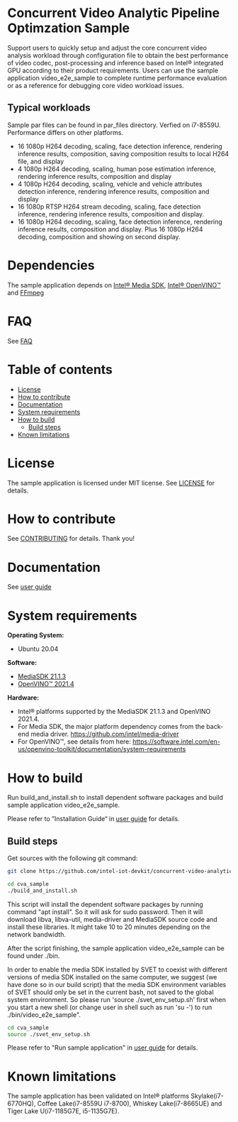 # Concurrent Video Analytic Pipeline Optimzation Sample 
Support users to quickly setup and adjust the core concurrent video analysis workload through configuration file to obtain the best performance of video codec, post-processing and inference based on Intel® integrated GPU according to their product requirements.
Users can use the sample application video_e2e_sample to complete runtime performance evaluation or as a reference for debugging core video workload issues.

## Typical workloads
Sample par files can be found in par_files directory. Verfied on i7-8559U. Performance differs on other platforms.
* 16 1080p H264 decoding, scaling, face detection inference, rendering inference results, composition, saving composition results to local H264 file, and display
* 4 1080p H264 decoding, scaling, human pose estimation inference, rendering inference results, composition and display
* 4 1080p H264 decoding, scaling, vehicle and vehicle attributes detection inference, rendering inference results, composition and display
* 16 1080p RTSP H264 stream decoding, scaling, face detection inference, rendering inference results, composition and display.
* 16 1080p H264 decoding, scaling, face detection inference, rendering inference results, composition and display. Plus 16 1080p H264 decoding, composition and showing on second display. 

# Dependencies
The sample application depends on [Intel® Media SDK](https://github.com/Intel-Media-SDK/), [Intel® OpenVINO™](https://software.intel.com/en-us/openvino-toolkit) and [FFmpeg](https://www.ffmpeg.org/)

# FAQ
See [FAQ](./doc/FAQ.md)

# Table of contents

  * [License](#license)
  * [How to contribute](#how-to-contribute)
  * [Documentation](#documentation)
  * [System requirements](#system-requirements)
  * [How to build](#how-to-build)
    * [Build steps](#build-steps)
  * [Known limitations](#know-limitations)

# License
The sample application is licensed under MIT license. See [LICENSE](./video_e2e_sample/LICENSE) for details.

# How to contribute
See [CONTRIBUTING](./doc/CONTRIBUTING.md) for details. Thank you!

# Documentation
See [user guide](./doc/concurrent_video_analytic_sample_application_user_guide.pdf)

# System requirements

**Operating System:**
* Ubuntu 20.04

**Software:**
* [MediaSDK 21.1.3](https://github.com/Intel-Media-SDK/MediaSDK/releases/tag/intel-mediasdk-21.1.3)
* [OpenVINO™ 2021.4](https://software.intel.com/en-us/openvino-toolkit)

**Hardware:** 
* Intel® platforms supported by the MediaSDK 21.1.3 and OpenVINO 2021.4. 
* For Media SDK, the major platform dependency comes from the back-end media driver. https://github.com/intel/media-driver
* For OpenVINO™, see details from here: https://software.intel.com/en-us/openvino-toolkit/documentation/system-requirements

# How to build

Run build_and_install.sh to install dependent software packages and build sample application video_e2e_sample. 

Please refer to ”Installation Guide“ in [user guide](./doc/concurrent_video_analytic_sample_application_user_guide.pdf) for details.

## Build steps

Get sources with the following git command: 
```sh
git clone https://github.com/intel-iot-devkit/concurrent-video-analytic-pipeline-optimization-sample-l.git cva_sample 
```

```sh
cd cva_sample 
./build_and_install.sh
```
This script will install the dependent software packages by running command "apt install". So it will ask for sudo password. Then it will download libva, libva-util, media-driver and MediaSDK source code and install these libraries. It might take 10 to 20 minutes depending on the network bandwidth.

After the script finishing, the sample application video_e2e_sample can be found under ./bin.

In order to enable the media SDK installed by SVET to coexist with different versions of media SDK installed on the same computer, we suggest (we have done so in our build script) that the media SDK environment variables of SVET should only be set in the current bash, not saved to the global system environment.
So please run 'source ./svet_env_setup.sh' first when you start a new shell (or change user in shell such as run 'su -') to run ./bin/video_e2e_sample".

```sh
cd cva_sample
source ./svet_env_setup.sh
```
Please refer to "Run sample application" in [user guide](./doc/concurrent_video_analytic_sample_application_user_guide.pdf) for details.

# Known limitations

The sample application has been validated on Intel® platforms Skylake(i7-6770HQ), Coffee Lake(i7-8559U i7-8700), Whiskey Lake(i7-8665UE) and Tiger Lake U(i7-1185G7E, i5-1135G7E).


